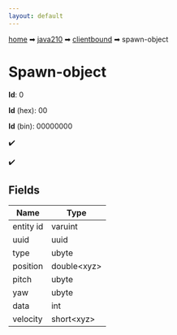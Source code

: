 ```yaml
---
layout: default
---
```


[home](/) ➡ [java210](/protocol/java210) ➡ [clientbound](/protocol/java210/clientbound) ➡ spawn-object

# Spawn-object

**Id**: 0

**Id** (hex): 00

**Id** (bin): 00000000

✔️

✔️

## Fields

Name | Type
---|---
entity id | varuint
uuid | uuid
type | ubyte
position | double&lt;xyz&gt;
pitch | ubyte
yaw | ubyte
data | int
velocity | short&lt;xyz&gt;

